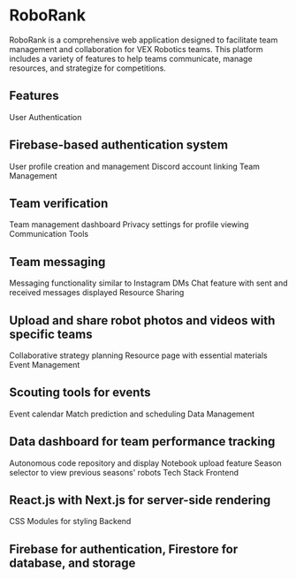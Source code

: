 # RoboRank
RoboRank is a comprehensive web application designed to facilitate team management and collaboration for VEX Robotics teams. This platform includes a variety of features to help teams communicate, manage resources, and strategize for competitions.

## Features
User Authentication

## Firebase-based authentication system
User profile creation and management
Discord account linking
Team Management

## Team verification
Team management dashboard
Privacy settings for profile viewing
Communication Tools

## Team messaging
Messaging functionality similar to Instagram DMs
Chat feature with sent and received messages displayed
Resource Sharing

## Upload and share robot photos and videos with specific teams
Collaborative strategy planning
Resource page with essential materials
Event Management

## Scouting tools for events
Event calendar
Match prediction and scheduling
Data Management

## Data dashboard for team performance tracking
Autonomous code repository and display
Notebook upload feature
Season selector to view previous seasons' robots
Tech Stack
Frontend

## React.js with Next.js for server-side rendering
CSS Modules for styling
Backend

## Firebase for authentication, Firestore for database, and storage
